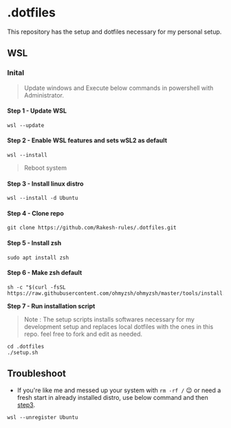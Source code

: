 # .dotfiles

This repository has the setup and dotfiles necessary for my personal setup.

## WSL 

### Inital

> Update windows and Execute below commands in powershell with Administrator. 

#### **Step 1 - Update WSL**
```
wsl --update
```

#### **Step 2 - Enable WSL features and sets wSL2 as default**
```
wsl --install
```
> Reboot system

#### **Step 3 - Install linux distro**
```
wsl --install -d Ubuntu
```

#### **Step 4 - Clone repo**
```
git clone https://github.com/Rakesh-rules/.dotfiles.git
```

#### **Step 5 - Install zsh**
```
sudo apt install zsh
```

#### **Step 6 - Make zsh default**

```
sh -c "$(curl -fsSL https://raw.githubusercontent.com/ohmyzsh/ohmyzsh/master/tools/install.sh)"
```

**Step 7 - Run installation script**
> Note : The setup scripts installs softwares necessary for my development setup and replaces local dotfiles with the ones in this repo.
> feel free to fork and edit as needed.
```
cd .dotfiles
./setup.sh
```

## Troubleshoot

* If you're like me and messed up your system with `rm -rf /` 😉
 or need a fresh start in already installed distro, use below command and then [step3](#Step-3-\--Install-linux-distro).
 ```
 wsl --unregister Ubuntu
 ```

